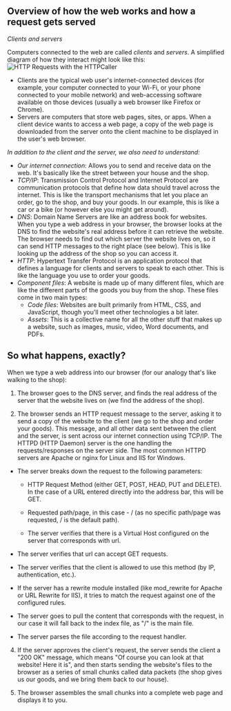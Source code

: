 ## Overview of how the web works and how a request gets served

*Clients and servers*

Computers connected to the web are called  *clients*  and  *servers*. A simplified diagram of how they interact might look like this:
![HTTP Requests with the HTTPCaller](https://community.safe.com/servlet/rtaImage?eid=ka14Q000000slxk&feoid=00N30000006n8wU&refid=0EM4Q000001LoaT)


-   Clients are the typical web user's internet-connected devices (for example, your computer connected to your Wi-Fi, or your phone connected to your mobile network) and web-accessing software available on those devices (usually a web browser like Firefox or Chrome).
-   Servers are computers that store web pages, sites, or apps. When a client device wants to access a web page, a copy of the web page is downloaded from the server onto the client machine to be displayed in the user's web browser.

*In addition to the client and the server, we also need to understand:*

-   *Our internet connection*: Allows you to send and receive data on the web. It's basically like the street between your house and the shop.
-   *TCP/IP*: Transmission Control Protocol and Internet Protocol are communication protocols that define how data should travel across the internet. This is like the transport mechanisms that let you place an order, go to the shop, and buy your goods. In our example, this is like a car or a bike (or however else you might get around).
-   *DNS*: Domain Name Servers are like an address book for websites. When you type a web address in your browser, the browser looks at the DNS to find the website's real address before it can retrieve the website. The browser needs to find out which server the website lives on, so it can send HTTP messages to the right place (see below). This is like looking up the address of the shop so you can access it.
-   *HTTP*: Hypertext Transfer Protocol is an application  protocol  that defines a language for clients and servers to speak to each other. This is like the language you use to order your goods.
-   *Component files*: A website is made up of many different files, which are like the different parts of the goods you buy from the shop. These files come in two main types:
    -   *Code files*: Websites are built primarily from HTML, CSS, and JavaScript, though you'll meet other technologies a bit later.
    -   *Assets*: This is a collective name for all the other stuff that makes up a website, such as images, music, video, Word documents, and PDFs.

## So what happens, exactly?

When we type a web address into our browser (for our analogy that's like walking to the shop):

1.  The browser goes to the DNS server, and finds the real address of the server that the website lives on (we find the address of the shop).

2.  The browser sends an HTTP request message to the server, asking it to send a copy of the website to the client (we go to the shop and order your goods). This message, and all other data sent between the client and the server, is sent across our internet connection using TCP/IP. The HTTPD (HTTP Daemon) server is the one handling the requests/responses on the server side. The most common HTTPD servers are Apache or nginx for Linux and IIS for Windows.


    
-   The server breaks down the request to the following parameters:
    
    -   HTTP Request Method (either GET, POST, HEAD, PUT and DELETE). In the case of a URL entered directly into the address bar, this will be GET.
   
    -   Requested path/page, in this case - / (as no specific path/page was requested, / is the default path).
    -   The server verifies that there is a Virtual Host configured on the server that corresponds with url.
-   The server verifies that url can accept GET requests.
    
-   The server verifies that the client is allowed to use this method (by IP, authentication, etc.).
    
-   If the server has a rewrite module installed (like mod_rewrite for Apache or URL Rewrite for IIS), it tries to match the request against one of the configured rules.
    
-   The server goes to pull the content that corresponds with the request, in our case it will fall back to the index file, as "/" is the main file.
    
-   The server parses the file according to the request handler. 
4.  If the server approves the client's request, the server sends the client a "200 OK" message, which means "Of course you can look at that website! Here it is", and then starts sending the website's files to the browser as a series of small chunks called data packets (the shop gives us our goods, and we bring them back to our house).

5.  The browser assembles the small chunks into a complete web page and displays it to you.